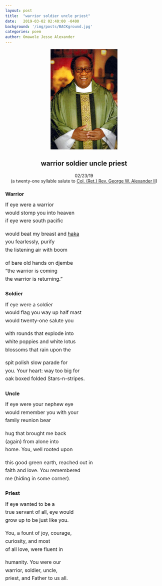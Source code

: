 ```yaml
---
layout: post
title:  "warrior soldier uncle priest"
date:   2019-03-02 02:40:00 -0400
background: '/img/posts/BACKground.jpg'
categories: poem
author: Omawole Jesse Alexander
---
```

<div class="separator" style="clear: both; text-align: center;">
<a href="/img/posts/george-alexander-marietta-ga-obituary.jpg" imageanchor="1" style="margin-left: 1em; margin-right: 1em;"><img border="0" data-original-height="650" data-original-width="436" height="320" src="/img/posts/george-alexander-marietta-ga-obituary.jpg" width="214" /></a> </div>
<h2 align="center">
warrior soldier uncle priest</h2>
<div align="center">
02/23/19</div>
<div align="center">
(a twenty-one syllable salute to <a href="https://www.legacy.com/obituaries/name/george-alexander-obituary?pid=191598645">Col. (Ret.) Rev. George W. Alexander II</a>)</div>
<h3 class="western">
Warrior</h3>
<div style="font-family: &quot;liberation&quot; serif; font-size: 12pt; line-height: 100%; margin: 0 0 0.1in; text-indent: 0;">
If eye were a warrior</div>
<div style="font-family: &quot;liberation&quot; serif; font-size: 12pt; line-height: 100%; margin: 0 0 0.1in; text-indent: 0;">
would stomp you into heaven</div>
<div style="font-family: &quot;liberation&quot; serif; font-size: 12pt; line-height: 100%; margin: 0 0 0.1in; text-indent: 0;">
if eye were south pacific<br />
<br /></div>
<div style="font-family: &quot;liberation&quot; serif; font-size: 12pt; line-height: 100%; margin: 0 0 0.1in; text-indent: 0;">
would beat my breast and <a href="https://en.wikipedia.org/wiki/Haka">haka</a></div>
<div style="font-family: &quot;liberation&quot; serif; font-size: 12pt; line-height: 100%; margin: 0 0 0.1in; text-indent: 0;">
you fearlessly, purify</div>
<div style="font-family: &quot;liberation&quot; serif; font-size: 12pt; line-height: 100%; margin: 0 0 0.1in; text-indent: 0;">
the listening air with boom<br />
<br /></div>
<div style="font-family: &quot;liberation&quot; serif; font-size: 12pt; line-height: 100%; margin: 0 0 0.1in; text-indent: 0;">
of bare old hands on djembe</div>
<div style="font-family: &quot;liberation&quot; serif; font-size: 12pt; line-height: 100%; margin: 0 0 0.1in; text-indent: 0;">
“the warrior is coming</div>
<div style="font-family: &quot;liberation&quot; serif; font-size: 12pt; line-height: 100%; margin: 0 0 0.1in; text-indent: 0;">
the warrior is returning.”</div>
<h2>
</h2>
<h3 class="western">
Soldier</h3>
<div style="font-family: &quot;liberation&quot; serif; font-size: 12pt; line-height: 100%; margin: 0 0 0.1in; text-indent: 0;">
If eye were a soldier</div>
<div style="font-family: &quot;liberation&quot; serif; font-size: 12pt; line-height: 100%; margin: 0 0 0.1in; text-indent: 0;">
would flag you way up half mast</div>
<div style="font-family: &quot;liberation&quot; serif; font-size: 12pt; line-height: 100%; margin: 0 0 0.1in; text-indent: 0;">
would twenty-one salute you<br />
<br /></div>
<div style="font-family: &quot;liberation&quot; serif; font-size: 12pt; line-height: 100%; margin: 0 0 0.1in; text-indent: 0;">
with rounds that explode into</div>
<div style="font-family: &quot;liberation&quot; serif; font-size: 12pt; line-height: 100%; margin: 0 0 0.1in; text-indent: 0;">
white poppies and white lotus</div>
<div style="font-family: &quot;liberation&quot; serif; font-size: 12pt; line-height: 100%; margin: 0 0 0.1in; text-indent: 0;">
blossoms that rain upon the<br />
<br /></div>
<div style="font-family: &quot;liberation&quot; serif; font-size: 12pt; line-height: 100%; margin: 0 0 0.1in; text-indent: 0;">
spit polish slow parade for</div>
<div style="font-family: &quot;liberation&quot; serif; font-size: 12pt; line-height: 100%; margin: 0 0 0.1in; text-indent: 0;">
you. Your heart: way too big for</div>
<div style="font-family: &quot;liberation&quot; serif; font-size: 12pt; line-height: 100%; margin: 0 0 0.1in; text-indent: 0;">
oak boxed folded Stars-n-stripes.</div>
<h2>
</h2>
<h3 class="western">
Uncle</h3>
<div style="font-family: &quot;liberation&quot; serif; font-size: 12pt; line-height: 100%; margin: 0 0 0.1in; text-indent: 0;">
If eye were your nephew eye</div>
<div style="font-family: &quot;liberation&quot; serif; font-size: 12pt; line-height: 100%; margin: 0 0 0.1in; text-indent: 0;">
would remember you with your</div>
<div style="font-family: &quot;liberation&quot; serif; font-size: 12pt; line-height: 100%; margin: 0 0 0.1in; text-indent: 0;">
family reunion bear<br />
<br /></div>
<div style="font-family: &quot;liberation&quot; serif; font-size: 12pt; line-height: 100%; margin: 0 0 0.1in; text-indent: 0;">
hug that brought me back</div>
<div style="font-family: &quot;liberation&quot; serif; font-size: 12pt; line-height: 100%; margin: 0 0 0.1in; text-indent: 0;">
(again) from alone into</div>
<div style="font-family: &quot;liberation&quot; serif; font-size: 12pt; line-height: 100%; margin: 0 0 0.1in; text-indent: 0;">
home. You, well rooted upon<br />
<br /></div>
<div style="font-family: &quot;liberation&quot; serif; font-size: 12pt; line-height: 100%; margin: 0 0 0.1in; text-indent: 0;">
this good green earth, reached out in</div>
<div style="font-family: &quot;liberation&quot; serif; font-size: 12pt; line-height: 100%; margin: 0 0 0.1in; text-indent: 0;">
faith and love. You remembered</div>
<div style="font-family: &quot;liberation&quot; serif; font-size: 12pt; line-height: 100%; margin: 0 0 0.1in; text-indent: 0;">
me (hiding in some corner).</div>
<h2>
</h2>
<h3 class="western">
Priest</h3>
<div style="font-family: &quot;liberation&quot; serif; font-size: 12pt; line-height: 100%; margin: 0 0 0.1in; text-indent: 0;">
If eye wanted to be a</div>
<div style="font-family: &quot;liberation&quot; serif; font-size: 12pt; line-height: 100%; margin: 0 0 0.1in; text-indent: 0;">
true servant of all, eye would</div>
<div style="font-family: &quot;liberation&quot; serif; font-size: 12pt; line-height: 100%; margin: 0 0 0.1in; text-indent: 0;">
grow up to be just like you.<br />
<br /></div>
<div style="font-family: &quot;liberation&quot; serif; font-size: 12pt; line-height: 100%; margin: 0 0 0.1in; text-indent: 0;">
You, a fount of joy, courage,</div>
<div style="font-family: &quot;liberation&quot; serif; font-size: 12pt; line-height: 100%; margin: 0 0 0.1in; text-indent: 0;">
curiosity, and most</div>
<div style="font-family: &quot;liberation&quot; serif; font-size: 12pt; line-height: 100%; margin: 0 0 0.1in; text-indent: 0;">
of all love, were fluent in<br />
<br /></div>
<div style="font-family: &quot;liberation&quot; serif; font-size: 12pt; line-height: 100%; margin: 0 0 0.1in; text-indent: 0;">
humanity. You were our</div>
<div style="font-family: &quot;liberation&quot; serif; font-size: 12pt; line-height: 100%; margin: 0 0 0.1in; text-indent: 0;">
warrior, soldier, uncle,</div>
<div style="font-family: &quot;liberation&quot; serif; font-size: 12pt; line-height: 100%; margin: 0 0 0.1in; text-indent: 0;">
priest, and Father to us all.</div>
